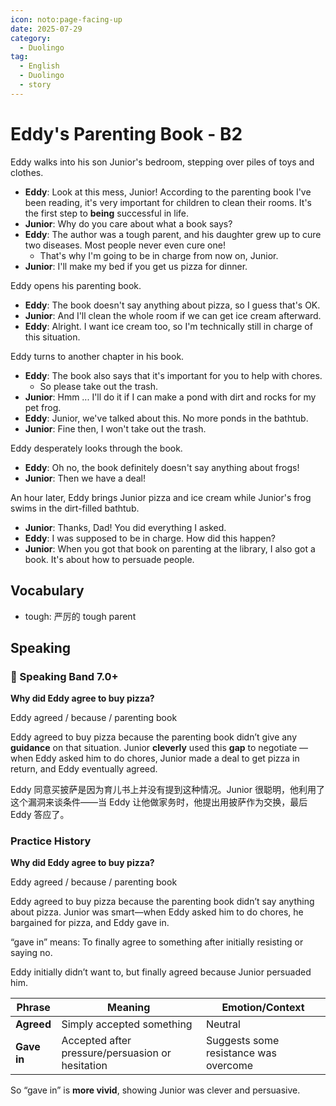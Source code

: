 ```yaml
---
icon: noto:page-facing-up
date: 2025-07-29
category:
  - Duolingo
tag:
  - English
  - Duolingo
  - story
---
```


# Eddy's Parenting Book - B2

Eddy walks into his son Junior's bedroom, stepping over piles of toys and clothes.

- **Eddy**: Look at this mess, Junior! According to the parenting book I've been reading, it's very important for children to clean their rooms. It's the first step to **being** successful in life.
- **Junior**: Why do you care about what a book says?
- **Eddy**: The author was a tough parent, and his daughter grew up to cure two diseases. Most people never even cure one!
  - That's why I'm going to be in charge from now on, Junior.
- **Junior**: I'll make my bed if you get us pizza for dinner.

Eddy opens his parenting book.

- **Eddy**: The book doesn't say anything about pizza, so I guess that's OK.
- **Junior**: And I'll clean the whole room if we can get ice cream afterward.
- **Eddy**: Alright. I want ice cream too, so I'm technically still in charge of this situation.

Eddy turns to another chapter in his book.

- **Eddy**: The book also says that it's important for you to help with chores.
  - So please take out the trash.
- **Junior**: Hmm ... I'll do it if I can make a pond with dirt and rocks for my pet frog.
- **Eddy**: Junior, we've talked about this. No more ponds in the bathtub.
- **Junior**: Fine then, I won't take out the trash.

Eddy desperately looks through the book.

- **Eddy**: Oh no, the book definitely doesn't say anything about frogs!
- **Junior**: Then we have a deal!

An hour later, Eddy brings Junior pizza and ice cream while Junior's frog swims in the dirt-filled bathtub.

- **Junior**: Thanks, Dad! You did everything I asked.
- **Eddy**: I was supposed to be in charge. How did this happen?
- **Junior**: When you got that book on parenting at the library, I also got a book. It's about how to persuade people.

## Vocabulary

- tough: 严厉的 tough parent

## Speaking

### 🌟 Speaking Band 7.0+

**Why did Eddy agree to buy pizza?**

Eddy agreed / because / parenting book

Eddy agreed to buy pizza because the parenting book didn’t give any **guidance** on that situation. Junior **cleverly** used this **gap** to negotiate — when Eddy asked him to do chores, Junior made a deal to get pizza in return, and Eddy eventually agreed.

Eddy 同意买披萨是因为育儿书上并没有提到这种情况。Junior 很聪明，他利用了这个漏洞来谈条件——当 Eddy 让他做家务时，他提出用披萨作为交换，最后 Eddy 答应了。

### Practice History

**Why did Eddy agree to buy pizza?**

Eddy agreed / because / parenting book

Eddy agreed to buy pizza because the parenting book didn’t say anything about pizza. Junior was smart—when Eddy asked him to do chores, he bargained for pizza, and Eddy gave in.

“gave in” means: To finally agree to something after initially resisting or saying no.

Eddy initially didn’t want to, but finally agreed because Junior persuaded him.

| Phrase      | Meaning                                          | Emotion/Context                       |
| ----------- | ------------------------------------------------ | ------------------------------------- |
| **Agreed**  | Simply accepted something                        | Neutral                               |
| **Gave in** | Accepted after pressure/persuasion or hesitation | Suggests some resistance was overcome |

So “gave in” is **more vivid**, showing Junior was clever and persuasive.
